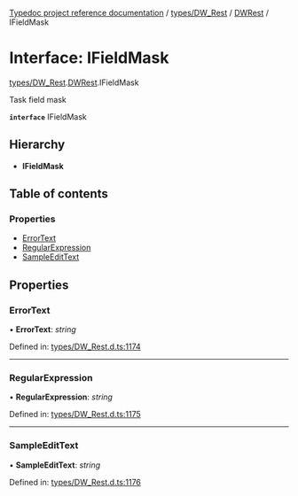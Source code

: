 [Typedoc project reference documentation](../README.md) / [types/DW_Rest](../modules/types_dw_rest.md) / [DWRest](../modules/types_dw_rest.dwrest.md) / IFieldMask

# Interface: IFieldMask

[types/DW_Rest](../modules/types_dw_rest.md).[DWRest](../modules/types_dw_rest.dwrest.md).IFieldMask

Task field mask

**`interface`** IFieldMask

## Hierarchy

* **IFieldMask**

## Table of contents

### Properties

- [ErrorText](types_dw_rest.dwrest.ifieldmask.md#errortext)
- [RegularExpression](types_dw_rest.dwrest.ifieldmask.md#regularexpression)
- [SampleEditText](types_dw_rest.dwrest.ifieldmask.md#sampleedittext)

## Properties

### ErrorText

• **ErrorText**: *string*

Defined in: [types/DW_Rest.d.ts:1174](https://github.com/DocuWare/REST-Sample-TS/blob/6171aa8/src/types/DW_Rest.d.ts#L1174)

___

### RegularExpression

• **RegularExpression**: *string*

Defined in: [types/DW_Rest.d.ts:1175](https://github.com/DocuWare/REST-Sample-TS/blob/6171aa8/src/types/DW_Rest.d.ts#L1175)

___

### SampleEditText

• **SampleEditText**: *string*

Defined in: [types/DW_Rest.d.ts:1176](https://github.com/DocuWare/REST-Sample-TS/blob/6171aa8/src/types/DW_Rest.d.ts#L1176)
